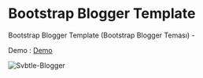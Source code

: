 # Bootstrap Blogger Template
Bootstrap Blogger Template (Bootstrap Blogger Teması) -

Demo : [Demo](http://bv4template.blogspot.com/)


![Svbtle-Blogger](https://3.bp.blogspot.com/-07RnLDezl50/WrwyBKf73OI/AAAAAAAAGkc/FVpXaFZPTnIt96D7FHRGlJBDDfszwuxNQCLcBGAs/s1600/bootstrap-blogger-temasi-min.png)
